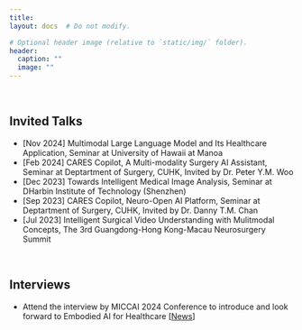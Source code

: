 ```yaml
---
title:
layout: docs  # Do not modify.

# Optional header image (relative to `static/img/` folder).
header:
  caption: ""
  image: ""
---
```


<br>
<h2><b>Invited Talks</b></h2>
<ul>
<li>[Nov 2024] Multimodal Large Language Model and Its Healthcare Application, Seminar at University of Hawaii at Manoa</li>
<li>[Feb 2024] CARES Copilot, A Multi-modality Surgery AI Assistant, Seminar at Deptartment of Surgery, CUHK, Invited by Dr. Peter Y.M. Woo</li>
<li>[Dec 2023] Towards Intelligent Medical Image Analysis, Seminar at DHarbin Institute of Technology (Shenzhen)</li>
<li>[Sep 2023] CARES Copilot, Neuro-Open AI Platform, Seminar at Deptartment of Surgery, CUHK, Invited by Dr. Danny T.M. Chan</li>
<li>[Jul 2023] Intelligent Surgical Video Understanding with Mulitmodal Concepts, The 3rd Guangdong-Hong Kong-Macau Neurosurgery Summit</li>
</ul>

<br>
<h2><b>Interviews</b></h2>
<ul>
<li>Attend the interview by MICCAI 2024 Conference to introduce and look forward to Embodied AI for Healthcare [<a href="https://conferences.miccai.org/2024/en/EARTH-Workshop.html">News</a>]</li>
</ul>
